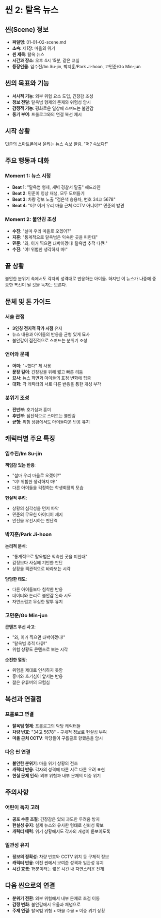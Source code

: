 # 씬 2: 탈옥 뉴스

## 씬(Scene) 정보
- **파일명**: 01-01-02-scene.md
- **소속**: 제1장: 마을의 위기
- **씬 제목**: 탈옥 뉴스
- **시간과 장소**: 오후 4시 15분, 같은 교실
- **등장인물**: 임수진/Im Su-jin, 박지훈/Park Ji-hoon, 고민준/Go Min-jun

## 씬의 목표와 기능
- **서사적 기능**: 외부 위협 요소 도입, 긴장감 조성
- **정보 전달**: 탈옥범 형제의 존재와 위험성 암시
- **감정적 기능**: 평화로운 일상에 스며드는 불안감
- **동기 부여**: 프롤로그와의 연결 복선 제시

## 시작 상황
민준의 스마트폰에서 울리는 뉴스 속보 알림. "어? 속보다!"

## 주요 행동과 대화

### Moment 1: 뉴스 시청
- **Beat 1**: "탈옥범 형제, 새벽 경찰서 탈출" 헤드라인
- **Beat 2**: 민준이 영상 재생, 모두 모여들기
- **Beat 3**: 차량 정보 노출 "검은색 승용차, 번호 34고 5678"
- **Beat 4**: "어? 이거 우리 마을 근처 CCTV 아니야?" 민준의 발견

### Moment 2: 불안감 조성
- **수진**: "설마 우리 마을로 오겠어?"
- **지훈**: "통계적으로 탈옥범은 익숙한 곳을 피한대"
- **민준**: "와, 이거 찍으면 대박이겠다! 탈옥범 추적 다큐!"
- **수진**: "야! 위험한 생각하지 마!"

## 끝 상황
불안한 분위기 속에서도 각자의 성격대로 반응하는 아이들. 하지만 이 뉴스가 나중에 중요한 복선이 될 것을 독자는 모른다.

## 문체 및 톤 가이드

### 서술 관점
- **3인칭 전지적 작가 시점** 유지
- 뉴스 내용과 아이들의 반응을 균형 있게 묘사
- 불안감이 점진적으로 스며드는 분위기 조성

### 언어와 문체
- **어미**: "~했다" 체 사용
- **문장 길이**: 긴장감을 위해 짧고 빠른 리듬
- **묘사**: 뉴스 화면과 아이들의 표정 변화에 집중
- **대화**: 각 캐릭터의 서로 다른 반응을 통한 개성 부각

### 분위기 조성
- **전반부**: 호기심과 흥미
- **후반부**: 점진적으로 스며드는 불안감
- **균형**: 위험 상황에서도 아이들다운 반응 유지

## 캐릭터별 주요 특징

### 임수진/Im Su-jin
**책임감 있는 반응**:
- "설마 우리 마을로 오겠어?"
- "야! 위험한 생각하지 마!"
- 다른 아이들을 걱정하는 학생회장의 모습

**현실적 우려**:
- 상황의 심각성을 먼저 파악
- 민준의 무모한 아이디어 제지
- 안전을 우선시하는 판단력

### 박지훈/Park Ji-hoon
**논리적 분석**:
- "통계적으로 탈옥범은 익숙한 곳을 피한대"
- 감정보다 사실에 기반한 판단
- 상황을 객관적으로 바라보는 시각

**담담한 태도**:
- 다른 아이들보다 침착한 반응
- 데이터와 논리로 불안감 완화 시도
- 자연스럽고 무심한 말투 유지

### 고민준/Go Min-jun
**콘텐츠 우선 사고**:
- "와, 이거 찍으면 대박이겠다!"
- "탈옥범 추적 다큐!"
- 위험 상황도 콘텐츠로 보는 시각

**순진한 열정**:
- 위험을 제대로 인식하지 못함
- 흥미와 호기심이 앞서는 반응
- 젊은 유튜버의 모험심

## 복선과 연결점

### 프롤로그 연결
- **탈옥범 형제**: 프롤로그의 악당 캐릭터들
- **차량 번호**: "34고 5678" - 구체적 정보로 현실성 부여
- **마을 근처 CCTV**: 악당들이 구름골로 향했음을 암시

### 다음 씬 연결
- **불안한 분위기**: 마을 위기 상황의 전조
- **캐릭터 반응**: 각자의 성격에 따른 서로 다른 우려 표현
- **현실 문제 인식**: 외부 위협과 내부 문제의 이중 위기

## 주의사항

### 어린이 독자 고려
- **공포 수준 조절**: 긴장감은 있되 과도한 두려움 방지
- **현실성 유지**: 실제 뉴스와 유사한 형태로 신뢰성 확보
- **캐릭터 매력**: 위기 상황에서도 각자의 개성이 돋보이도록

### 일관성 유지
- **정보의 정확성**: 차량 번호와 CCTV 위치 등 구체적 정보
- **캐릭터 반응**: 이전 씬에서 보여준 성격과 일관성 유지
- **시간 흐름**: 15분이라는 짧은 시간 내 자연스러운 전개

## 다음 씬으로의 연결
- **분위기 전환**: 외부 위협에서 내부 문제로 초점 이동
- **감정 변화**: 불안감에서 우울과 체념으로
- **주제 연결**: 탈옥범 위협 + 마을 수몰 = 이중 위기 상황